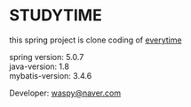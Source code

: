 # STUDYTIME
this spring project is clone coding of <a href="https://www.everytime.kr">everytime</a>

spring version: 5.0.7 <br/>
java-version: 1.8 <br/>
mybatis-version: 3.4.6

Developer: waspy@naver.com
